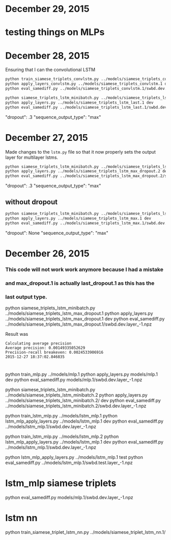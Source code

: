 # December 29, 2015

# testing things on MLPs

# December 28, 2015

Ensuring that I can the convolutional LSTM

```bash
python train_siamese_triplets_convlstm.py ../models/siamese_triplets_convlstm.1
python apply_layers_convlstm.py ../models/siamese_triplets_convlstm.1 dev
python eval_samediff.py ../models/siamese_triplets_convlstm.1/swbd.dev.layer_-1.npz 
```

```bash
python siamese_triplets_lstm_minibatch.py ../models/siamese_triplets_lstm_last.1
python apply_layers.py ../models/siamese_triplets_lstm_last.1 dev
python eval_samediff.py ../models/siamese_triplets_lstm_last.1/swbd.dev.layer_-1.npz 
```
"dropout": .3
"sequence_output_type": "max"



# December 27, 2015

Made changes to the `lstm.py` file so that it now properly sets the output layer for multilayer lstms.

```bash
python siamese_triplets_lstm_minibatch.py ../models/siamese_triplets_lstm_max_dropout.2
python apply_layers.py ../models/siamese_triplets_lstm_max_dropout.2 dev
python eval_samediff.py ../models/siamese_triplets_lstm_max_dropout.2/swbd.dev.layer_-1.npz 
```
"dropout": .3
"sequence_output_type": "max"


## without dropout

```bash
python siamese_triplets_lstm_minibatch.py ../models/siamese_triplets_lstm_max.1
python apply_layers.py ../models/siamese_triplets_lstm_max.1 dev
python eval_samediff.py ../models/siamese_triplets_lstm_max.1/swbd.dev.layer_-1.npz 
```
"dropout": None
"sequence_output_type": "max"


# December 26, 2015

### This code will not work work anymore because I had a mistake
### and max_dropout.1 is actually last_dropout.1 as this has the
### last output type.
python siamese_triplets_lstm_minibatch.py ../models/siamese_triplets_lstm_max_dropout.1
python apply_layers.py ../models/siamese_triplets_lstm_max_dropout.1 dev
python eval_samediff.py ../models/siamese_triplets_lstm_max_dropout.1/swbd.dev.layer_-1.npz 

Result was
```
Calculating average precision
Average precision: 0.00149335052629
Precision-recall breakeven: 0.0024533906916
2015-12-27 18:37:02.846835
```

# 

python train_mlp.py ../models/mlp.1
python apply_layers.py models/mlp.1 dev
python eval_samediff.py models/mlp.1/swbd.dev.layer_-1.npz

python siamese_triplets_lstm_minibatch.py ../models/siamese_triplets_lstm_minibatch.2
python apply_layers.py ../models/siamese_triplets_lstm_minibatch.2/ dev
python eval_samediff.py ../models/siamese_triplets_lstm_minibatch.2/swbd.dev.layer_-1.npz 


python train_lstm_mlp.py ../models/lstm_mlp.1
python lstm_mlp_apply_layers.py ../models/lstm_mlp.1 dev
python eval_samediff.py ../models/lstm_mlp.1/swbd.dev.layer_-1.npz

python train_lstm_mlp.py ../models/lstm_mlp.2
python lstm_mlp_apply_layers.py ../models/lstm_mlp.1 dev
python eval_samediff.py ../models/lstm_mlp.1/swbd.dev.layer_-1.npz

python lstm_mlp_apply_layers.py ../models/lstm_mlp.1 test
python eval_samediff.py ../models/lstm_mlp.1/swbd.test.layer_-1.npz

# lstm_mlp siamese triplets
python eval_samediff.py models/mlp.1/swbd.dev.layer_-1.npz

# lstm nn

python train_siamese_triplet_lstm_nn.py ../models/siamese_triplet_lstm_nn.1/
